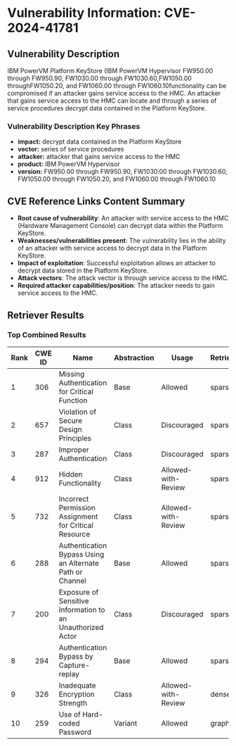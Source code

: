 # Vulnerability Information: CVE-2024-41781

## Vulnerability Description
IBM PowerVM Platform KeyStore (IBM PowerVM Hypervisor FW950.00 through FW950.90, FW1030.00 through FW1030.60,FW1050.00 throughFW1050.20, and FW1060.00 through FW1060.10functionality can be compromised if an attacker gains service access to the HMC. An attacker that gains service access to the HMC can locate and through a series of service procedures decrypt data contained in the Platform KeyStore.

### Vulnerability Description Key Phrases
- **impact:** decrypt data contained in the Platform KeyStore
- **vector:** series of service procedures
- **attacker:** attacker that gains service access to the HMC
- **product:** IBM PowerVM Hypervisor
- **version:** FW950.00 through FW950.90, FW1030.00 through FW1030.60, FW1050.00 through FW1050.20, and FW1060.00 through FW1060.10

## CVE Reference Links Content Summary
- **Root cause of vulnerability**: An attacker with service access to the HMC (Hardware Management Console) can decrypt data within the Platform KeyStore.
- **Weaknesses/vulnerabilities present**: The vulnerability lies in the ability of an attacker with service access to decrypt data in the Platform KeyStore.
- **Impact of exploitation**: Successful exploitation allows an attacker to decrypt data stored in the Platform KeyStore.
- **Attack vectors**: The attack vector is through service access to the HMC.
- **Required attacker capabilities/position**: The attacker needs to gain service access to the HMC.

## Retriever Results

### Top Combined Results

| Rank | CWE ID | Name | Abstraction | Usage  | Retrievers | Individual Scores |
|------|--------|------|-------------|-------|------------|-------------------|
| 1 | 306 | Missing Authentication for Critical Function | Base | Allowed | sparse | 0.111 |
| 2 | 657 | Violation of Secure Design Principles | Class | Discouraged | sparse | 0.107 |
| 3 | 287 | Improper Authentication | Class | Discouraged | sparse | 0.106 |
| 4 | 912 | Hidden Functionality | Class | Allowed-with-Review | sparse | 0.106 |
| 5 | 732 | Incorrect Permission Assignment for Critical Resource | Class | Allowed-with-Review | sparse | 0.105 |
| 6 | 288 | Authentication Bypass Using an Alternate Path or Channel | Base | Allowed | sparse | 0.104 |
| 7 | 200 | Exposure of Sensitive Information to an Unauthorized Actor | Class | Discouraged | sparse | 0.103 |
| 8 | 294 | Authentication Bypass by Capture-replay | Base | Allowed | sparse | 0.103 |
| 9 | 326 | Inadequate Encryption Strength | Class | Allowed-with-Review | dense | 0.490 |
| 10 | 259 | Use of Hard-coded Password | Variant | Allowed | graph | 0.003 |

